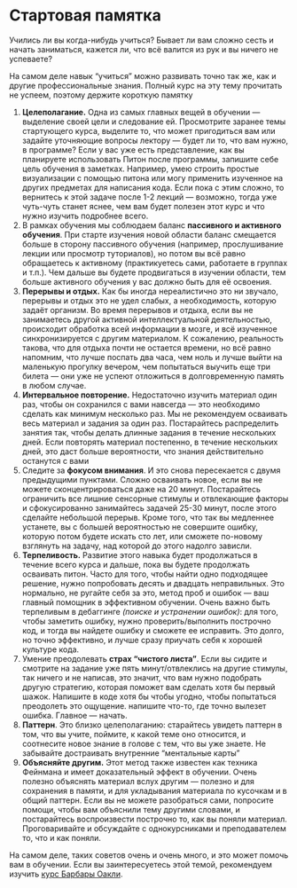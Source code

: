 # Стартовая памятка

Учились ли вы когда-нибудь учиться? Бывает ли вам сложно сесть и начать заниматься, кажется ли, что всё валится из рук и вы ничего не успеваете?

На самом деле навык “учиться” можно развивать точно так же, как и другие профессиональные знания. Полный курс на эту тему прочитать не успеем, поэтому держите короткую памятку

1. **Целеполагание.** Одна из самых главных вещей в обучении — выделение своей цели и следование ей. Просмотрите заранее темы стартующего курса, выделите то, что может пригодиться вам или задайте уточняющие вопросы лектору — будет ли то, что вам нужно, в программе? Если у вас уже есть представление, как вы планируете использовать Питон после программы, запишите себе цель обучения в заметках. Например, умею строить простые визуализации с помощью питона или могу применить изученное на других предметах для написания кода.
Если пока с этим сложно, то вернитесь к этой задаче после 1-2 лекций — возможно, тогда уже чуть-чуть станет яснее, чем вам будет полезен этот курс и что нужно изучить подробнее всего.
2. В рамках обучения мы соблюдаем баланс **пассивного и активного обучения**. При старте изучения новой области баланс смещается больше в сторону пассивного обучения (например, прослушивание лекции или просмотр туториалов), но потом вы всё равно обращаетесь к активному (практикуетесь сами, работаете в группах и т.п.). Чем дальше вы будете продвигаться в изучении области, тем больше активного обучения у вас должно быть для её освоения. 
3. **Перерывы и отдых.** Как бы иногда нереалистично это ни звучало, перерывы и отдых это не удел слабых, а необходимость, которую задаёт организм. Во время перерывов и отдыха, если вы не занимаетесь другой активной интеллектуальной деятельностью, происходит обработка всей информации в мозге, и всё изученное синхронизируется с другим материалом. К сожалению, реальность такова, что для отдыха почти не остается времени, но всё равно напомним, что лучше поспать два часа, чем ноль и лучше выйти на маленькую прогулку вечером, чем попытаться выучить еще три билета — они уже не успеют отложиться в долговременную память в любом случае.
4. **Интервальное повторение.** Недостаточно изучить материал один раз, чтобы он сохранился с вами навсегда — это необходимо сделать как минимум несколько раз. Мы не рекомендуем осваивать весь материал и задания за один раз. Постарайтесь распределить занятия так, чтобы делать длинные задания в течение нескольких дней. Если повторять материал постепенно, в течение нескольких дней, это даст больше вероятности, что знания действительно останутся с вами
5. Следите за **фокусом внимания**. И это снова пересекается с двумя предыдущими пунктами. Сложно осваивать новое, если вы не можете сконцентрироваться даже на 20 минут. Постарайтесь ограничить все лишние сенсорные стимулы и отвлекающие факторы и сфокусированно занимайтесь задачей 25-30 минут, после этого сделайте небольшой перерыв. Кроме того, что так вы медленнее устанете, вы с большей вероятностью не совершите ошибку, которую потом будете искать сто лет, или сможете по-новому взглянуть на задачу, над которой до этого надолго зависли.
6. **Терпеливость.** Развитие этого навыка будет продолжаться в течение всего курса и дальше, пока вы будете продолжать осваивать питон. Часто для того, чтобы найти одно подходящее решение, нужно попробовать десять и двадцать неправильных. Это нормально, не ругайте себя за это, метод проб и ошибок — ваш главный помощник в  эффективном обучении. Очень важно быть терпеливым в дебаггинге *(поиске и устранении ошибок)*: для того, чтобы заметить ошибку, нужно проверить/выполнить построчно код, и тогда вы найдете ошибку и сможете ее исправить. Это долго, но точно эффективно, и лучше сразу приучать себя к хорошей культуре кода.
7. Умение преодолевать **страх “чистого листа”**. Если вы сидите и смотрите на задание уже пять минут/отвлеклись на другие стимулы, так ничего и не написав, это значит, что вам нужно подобрать другую стратегию, которая поможет вам сделать хотя бы первый шажок. Напишите в коде хотя бы чтобы угодно, чтобы попытаться преодолеть это ощущение. напишите что-то, где точно вылезет ошибка. Главное — начать.
8. **Паттерн**. Это близко целеполаганию: старайтесь увидеть паттерн в том, что вы учите, поймите, к какой теме оно относится, и соотнесите новое знание в голове с тем, что вы уже знаете. Не забывайте достраивать внутренние “ментальные карты”
9. **Объясняйте другим.** Этот метод также известен как техника Фейнмана и имеет доказательный эффект в обучении. Очень полезно объяснять материал вслух другим — полезно и для сохранения в памяти, и для укладывания материала по кусочкам и в общий паттерн. Если вы не можете разобраться сами, попросите помощи, чтобы вам объяснили тему другими словами, и постарайтесь воспроизвести построчно то, как вы поняли материал. Проговаривайте и обсуждайте с однокурсниками и преподавателем то, что и как поняли.

На самом деле, таких советов очень и очень много, и это может помочь вам в обучении. Если вы заинтересуетесь этой темой, рекомендуем изучить [курс Барбары Оакли](https://www.coursera.org/learn/learning-how-to-learn).

